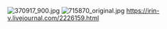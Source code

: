 ![370917_900.jpg](370917_900.jpg)
![715870_original.jpg](715870_original.jpg)
https://irin-v.livejournal.com/2226159.html